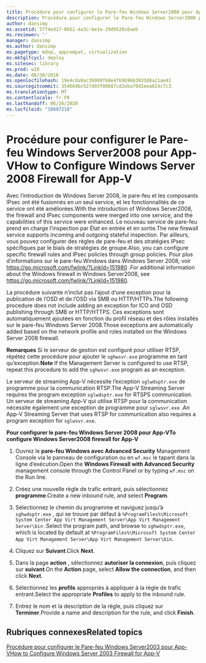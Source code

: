 ```yaml
---
title: Procédure pour configurer le Pare-feu Windows Server2008 pour App-V
description: Procédure pour configurer le Pare-feu Windows Server2008 pour App-V
author: dansimp
ms.assetid: 57f4ed17-0651-4a3c-be1e-29d9520c6aeb
ms.reviewer: ''
manager: dansimp
ms.author: dansimp
ms.pagetype: mdop, appcompat, virtualization
ms.mktglfcycl: deploy
ms.sitesec: library
ms.prod: w10
ms.date: 08/30/2016
ms.openlocfilehash: 19e4cda9ac3b908f68e4f69b9663033d8a21ae41
ms.sourcegitcommit: 354664bc527d93f80687cd2eba70d1eea024c7c3
ms.translationtype: MT
ms.contentlocale: fr-FR
ms.lasthandoff: 06/26/2020
ms.locfileid: "10807218"
---
```

# <span data-ttu-id="437fa-103">Procédure pour configurer le Pare-feu Windows Server2008 pour App-V</span><span class="sxs-lookup"><span data-stu-id="437fa-103">How to Configure Windows Server 2008 Firewall for App-V</span></span>


<span data-ttu-id="437fa-104">Avec l’introduction de Windows Server 2008, le pare-feu et les composants IPsec ont été fusionnés en un seul service, et les fonctionnalités de ce service ont été améliorées.</span><span class="sxs-lookup"><span data-stu-id="437fa-104">With the introduction of Windows Server2008, the firewall and IPsec components were merged into one service, and the capabilities of this service were enhanced.</span></span> <span data-ttu-id="437fa-105">Le nouveau service de pare-feu prend en charge l’inspection par État en entrée et en sortie.</span><span class="sxs-lookup"><span data-stu-id="437fa-105">The new firewall service supports incoming and outgoing stateful inspection.</span></span> <span data-ttu-id="437fa-106">Par ailleurs, vous pouvez configurer des règles de pare-feu et des stratégies IPsec spécifiques par le biais de stratégies de groupe.</span><span class="sxs-lookup"><span data-stu-id="437fa-106">Also, you can configure specific firewall rules and IPsec policies through group policies.</span></span> <span data-ttu-id="437fa-107">Pour plus d’informations sur le pare-feu Windows dans Windows Server 2008, voir <https://go.microsoft.com/fwlink/?LinkId=151980> .</span><span class="sxs-lookup"><span data-stu-id="437fa-107">For additional information about the Windows firewall in Windows Server2008, see <https://go.microsoft.com/fwlink/?LinkId=151980>.</span></span>

<span data-ttu-id="437fa-108">La procédure suivante n’inclut pas l’ajout d’une exception pour la publication de l’OSD et de l’OSD via SMB ou HTTP/HTTPs.</span><span class="sxs-lookup"><span data-stu-id="437fa-108">The following procedure does not include adding an exception for ICO and OSD publishing through SMB or HTTP/HTTPS.</span></span> <span data-ttu-id="437fa-109">Ces exceptions sont automatiquement ajoutées en fonction du profil réseau et des rôles installés sur le pare-feu Windows Server 2008.</span><span class="sxs-lookup"><span data-stu-id="437fa-109">Those exceptions are automatically added based on the network profile and roles installed on the Windows Server 2008 firewall.</span></span>

<span data-ttu-id="437fa-110">**Remarques**  Si le serveur de gestion est configuré pour utiliser RTSP, répétez cette procédure pour ajouter le `sghwsvr.exe` programme en tant qu’exception.</span><span class="sxs-lookup"><span data-stu-id="437fa-110">**Note** If the Management Server is configured to use RTSP, repeat this procedure to add the `sghwsvr.exe` program as an exception.</span></span>

<span data-ttu-id="437fa-111">Le serveur de streaming App-V nécessite l’exception `sglwdsptr.exe` de programme pour la communication RTSP.</span><span class="sxs-lookup"><span data-stu-id="437fa-111">The App-V Streaming Server requires the program exception `sglwdsptr.exe` for RTSPS communication.</span></span> <span data-ttu-id="437fa-112">Un serveur de streaming App-V qui utilise RTSP pour la communication nécessite également une exception de programme pour `sglwsvr.exe` .</span><span class="sxs-lookup"><span data-stu-id="437fa-112">An App-V Streaming Server that uses RTSP for communication also requires a program exception for `sglwsvr.exe`.</span></span>

 

**<span data-ttu-id="437fa-113">Pour configurer le pare-feu Windows Server 2008 pour App-V</span><span class="sxs-lookup"><span data-stu-id="437fa-113">To configure Windows Server2008 firewall for App-V</span></span>**

1.  <span data-ttu-id="437fa-114">Ouvrez le **pare-feu Windows avec Advanced Security** Management Console via le panneau de configuration ou en `wf.msc` le tapant dans la ligne d’exécution.</span><span class="sxs-lookup"><span data-stu-id="437fa-114">Open the **Windows Firewall with Advanced Security** management console through the Control Panel or by typing `wf.msc` on the Run line.</span></span>

2.  <span data-ttu-id="437fa-115">Créez une nouvelle règle de trafic entrant, puis sélectionnez **programme**.</span><span class="sxs-lookup"><span data-stu-id="437fa-115">Create a new inbound rule, and select **Program**.</span></span>

3.  <span data-ttu-id="437fa-116">Sélectionnez le chemin du programme et naviguez jusqu’à `sghwdsptr.exe` , qui se trouve par défaut à `%ProgramFiles%\Microsoft System Center App Virt Management Server\App Virt Management Server\bin` .</span><span class="sxs-lookup"><span data-stu-id="437fa-116">Select the program path, and browse to `sghwdsptr.exe`, which is located by default at `%ProgramFiles%\Microsoft System Center App Virt Management Server\App Virt Management Server\bin`.</span></span>

4.  <span data-ttu-id="437fa-117">Cliquez sur **Suivant**.</span><span class="sxs-lookup"><span data-stu-id="437fa-117">Click **Next**.</span></span>

5.  <span data-ttu-id="437fa-118">Dans la page **action** , sélectionnez **autoriser la connexion**, puis cliquez sur **suivant**.</span><span class="sxs-lookup"><span data-stu-id="437fa-118">On the **Action** page, select **Allow the connection**, and then click **Next**.</span></span>

6.  <span data-ttu-id="437fa-119">Sélectionnez les **profils** appropriés à appliquer à la règle de trafic entrant.</span><span class="sxs-lookup"><span data-stu-id="437fa-119">Select the appropriate **Profiles** to apply to the inbound rule.</span></span>

7.  <span data-ttu-id="437fa-120">Entrez le nom et la description de la règle, puis cliquez sur **Terminer**.</span><span class="sxs-lookup"><span data-stu-id="437fa-120">Provide a name and description for the rule, and click **Finish**.</span></span>

## <span data-ttu-id="437fa-121">Rubriques connexes</span><span class="sxs-lookup"><span data-stu-id="437fa-121">Related topics</span></span>


[<span data-ttu-id="437fa-122">Procédure pour configurer le Pare-feu Windows Server2003 pour App-V</span><span class="sxs-lookup"><span data-stu-id="437fa-122">How to Configure Windows Server 2003 Firewall for App-V</span></span>](how-to-configure-windows-server-2003-firewall-for-app-v.md)

 

 





